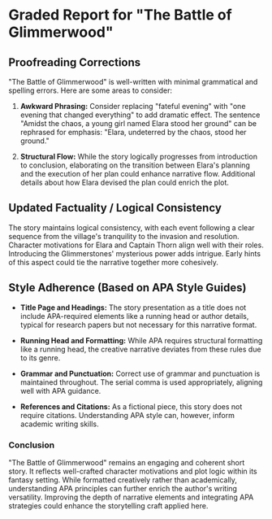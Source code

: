 # Graded Report for "The Battle of Glimmerwood"

## Proofreading Corrections
"The Battle of Glimmerwood" is well-written with minimal grammatical and spelling errors. Here are some areas to consider:

1. **Awkward Phrasing:** Consider replacing "fateful evening" with "one evening that changed everything" to add dramatic effect. The sentence "Amidst the chaos, a young girl named Elara stood her ground" can be rephrased for emphasis: "Elara, undeterred by the chaos, stood her ground."

2. **Structural Flow:** While the story logically progresses from introduction to conclusion, elaborating on the transition between Elara's planning and the execution of her plan could enhance narrative flow. Additional details about how Elara devised the plan could enrich the plot.

## Updated Factuality / Logical Consistency
The story maintains logical consistency, with each event following a clear sequence from the village's tranquility to the invasion and resolution. Character motivations for Elara and Captain Thorn align well with their roles. Introducing the Glimmerstones' mysterious power adds intrigue. Early hints of this aspect could tie the narrative together more cohesively.

## Style Adherence (Based on APA Style Guides)
- **Title Page and Headings:** The story presentation as a title does not include APA-required elements like a running head or author details, typical for research papers but not necessary for this narrative format.

- **Running Head and Formatting:** While APA requires structural formatting like a running head, the creative narrative deviates from these rules due to its genre.

- **Grammar and Punctuation:** Correct use of grammar and punctuation is maintained throughout. The serial comma is used appropriately, aligning well with APA guidance.

- **References and Citations:** As a fictional piece, this story does not require citations. Understanding APA style can, however, inform academic writing skills.

### Conclusion
"The Battle of Glimmerwood" remains an engaging and coherent short story. It reflects well-crafted character motivations and plot logic within its fantasy setting. While formatted creatively rather than academically, understanding APA principles can further enrich the author's writing versatility. Improving the depth of narrative elements and integrating APA strategies could enhance the storytelling craft applied here.